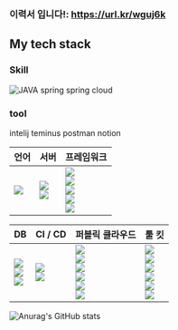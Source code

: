 ### 이력서 입니다!: https://url.kr/wguj6k

<!--
**blackzero23/blackzero23** is a ✨ _special_ ✨ repository because its `README.md` (this file) appears on your GitHub profile.

Here are some ideas to get you started:

- 🔭 I’m currently working on ...
- 🌱 I’m currently learning ...
- 👯 I’m looking to collaborate on ...
- 🤔 I’m looking for help with ...
- 💬 Ask me about ...
- 📫 How to reach me: ...
- 😄 Pronouns: ...
- ⚡ Fun fact: ...
-->


<h2> My tech stack </h2>

### Skill
![JAVA](https://img.shields.io/badge/Java-007396?style=flat-square&logo=Java&logoColor=white)
spring 
spring cloud

### tool
intelij teminus postman notion

|언어|서버|프레임워크|
|:---|:---|:---|
|<img src="https://img.shields.io/badge/11-007396?style=flate&label=JAVA&logo=java&logoColor=white">|<img src="https://img.shields.io/badge/Apache Tomcat 2.6.8-F8DC75?style=flat&logo=Apache Tomcat&logoColor=black"> <br> <img src="https://img.shields.io/badge/NGINX 1.22.1 -009639?style=flat&logo=NGINX&logoColor=white"> |<img src="https://img.shields.io/badge/Spring 5.3.2-6DB33F?style=flat&logo=Spring&logoColor=white"> <br> <img src="https://img.shields.io/badge/Spring Boot 2.6.8-6DB33F?style=flat&logo=Spring&logoColor=white"> <br> <img src="https://img.shields.io/badge/Spring Security 2.6.8-6DB33F?style=flat&logo=Spring Security&logoColor=white"> <br> <img src="https://img.shields.io/badge/Spring Cloud 3.1.4-6DB33F?style=flat&logo=Spring Cloud&logoColor=white"> <br> <img src="https://img.shields.io/badge/Hibernate 5.6.9 (JPA 2.6.8)-59666C?style=flat&logo=Hibernate&logoColor=white">

|DB|CI / CD|퍼블릭 클라우드|툴  킷|
|:---|:---|:---|:---|
|<img src="https://img.shields.io/badge/Mysql 8.0.28-4479A1?style=flat&logo=mysql&logoColor=white"/> <br> <img src="https://img.shields.io/badge/Redis 7.0.5-DC382D?style=flat&logo=Redis&logoColor=white"/> <br> <img src="https://img.shields.io/badge/MongoDB 6.0.2-47A248?style=flat&logo=MongoDB&logoColor=white">|<img src="https://img.shields.io/badge/Docker-2496ED?style=flat&logo=Docker&logoColor=white"/><br><img src="https://img.shields.io/badge/Jenkins-D24939?style=flat&logo=&logoColor=white"/>|<img src="https://img.shields.io/badge/Amazon AWS-232F3E?style=flat&logo=Amazon AWS&logoColor=white"/> <br> <img src="https://img.shields.io/badge/Amazon AWS Ec2-232F3E?style=flat&logo=Amazon AWS&logoColor=white"/> <br> <img src="https://img.shields.io/badge/Amazon AWS RDS-232F3E?style=flat&logo=Amazon AWS&logoColor=white"/> <br> <img src="https://img.shields.io/badge/Amazon AWS S3-232F3E?style=flat&logo=Amazon AWS&logoColor=white"/> <br> <img src="https://img.shields.io/badge/Amazon AWS ElasticCache-232F3E?style=flat&logo=Amazon AWS&logoColor=white"/> <br> <img src="https://img.shields.io/badge/Amazon AWS IAM-232F3E?style=flat&logo=Amazon AWS&logoColor=white"/>| <img src="https://img.shields.io/badge/IntelliJ IDEA-F05138?style=flat&logo=IntelliJ IDEA&logoColor=white"/> <br> <img src="https://img.shields.io/badge/Github-181717?style=flat&logo=github&logoColor=white"> <br> <img src="https://img.shields.io/badge/PostMan-green?style=flat&logo=Postman&logoColor=white"/> <br> <img src="https://img.shields.io/badge/MySQL Workbench-blue"/> <br> <img src="https://img.shields.io/badge/Terminus-4D4D4D?style=flat&logo=Terminus&logoColor=white"> <br> <img src="https://img.shields.io/badge/Medis-FD5F07?style=flat&logo=Medis&logoColor=white"> |

![Anurag's GitHub stats](https://github-readme-stats.vercel.app/api?username=blackzero23&show_icons=true&theme=radical)
<br>
